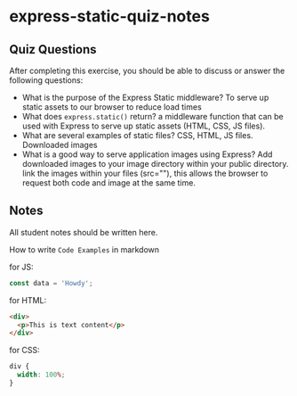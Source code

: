 # express-static-quiz-notes

## Quiz Questions

After completing this exercise, you should be able to discuss or answer the following questions:

- What is the purpose of the Express Static middleware?
  To serve up static assets to our browser to reduce load times
- What does `express.static()` return?
  a middleware function that can be used with Express to serve up static assets (HTML, CSS, JS files).
- What are several examples of static files?
  CSS, HTML, JS files. Downloaded images
- What is a good way to serve application images using Express?
  Add downloaded images to your image directory within your public directory.
  link the images within your files (src=""), this allows the browser to request both code and image at the same time.

## Notes

All student notes should be written here.

How to write `Code Examples` in markdown

for JS:

```javascript
const data = 'Howdy';
```

for HTML:

```html
<div>
  <p>This is text content</p>
</div>
```

for CSS:

```css
div {
  width: 100%;
}
```
